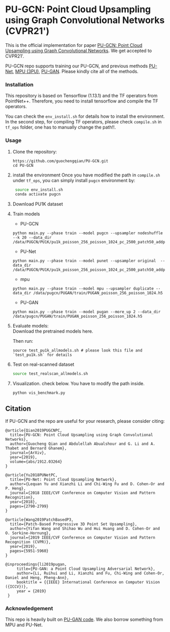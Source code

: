# PU-GCN: Point Cloud Upsampling using Graph Convolutional Networks (CVPR21')
This is the official implementation for paper [PU-GCN: Point Cloud Upsampling using Graph Convolutional Networks](https://arxiv.org/abs/1912.03264.pdf). We get accepted to CVPR21'. 

PU-GCN repo supports training our PU-GCN, and previous methods [PU-Net](https://arxiv.org/abs/1801.06761), [MPU (3PU)](https://arxiv.org/abs/1811.11286), [PU-GAN](https://arxiv.org/abs/1907.10844). Please kindly cite all of the methods. 

 
### Installation
This repository is based on Tensorflow (1.13.1) and the TF operators from PointNet++. Therefore, you need to install tensorflow and compile the TF operators. 

You can check the `env_install.sh` for details how to install the environment.  In the second step, for compiling TF operators, please check `compile.sh` in `tf_ops` folder, one has to manually change the path!!. 


### Usage

1. Clone the repository:

   ```shell
   https://github.com/guochengqian/PU-GCN.git
   cd PU-GCN
   ```
   
2. install the environment
   Once you have modified the path in `compile.sh` under `tf_ops`, you can simply install `pugcn` environment by:
   
   ```bash
    source env_install.sh
    conda activate pugcn
   ```
   
3. Download PU1K dataset  

4. Train models
    
   -  PU-GCN
   ```shell
   python main.py --phase train --model pugcn --upsampler nodeshuffle --k 20 --data_dir /data/PUGCN/PU1K/pu1k_poisson_256_poisson_1024_pc_2500_patch50_addpugan.h5
   ```
   
   -  PU-Net
   ```
   python main.py --phase train --model punet --upsampler original  --data_dir /data/PUGCN/PU1K/pu1k_poisson_256_poisson_1024_pc_2500_patch50_addpugan.h5
   ```
   
   -  mpu
   ```
   python main.py --phase train --model mpu --upsampler duplicate --data_dir /data/pugcn/PUGAN/train/PUGAN_poisson_256_poisson_1024.h5
   ```

   -  PU-GAN
   ```
   python main.py --phase train --model pugan --more_up 2 --data_dir /data/pugcn/PUGAN/train/PUGAN_poisson_256_poisson_1024.h5
   ```
   
4. Evaluate models:  
   Download the pretrained models here.
   
    Then run:
   ```shell
   source test_pu1k_allmodels.sh # please look this file and `test_pu1k.sh` for details
   ```

5. Test on real-scanned dataset

    ```bash
    source test_realscan_allmodels.sh
    ```

6. Visualization. 
    check below. You have to modify the path inside. 
    ```bash
    python vis_benchmark.py
    ```
    
## Citation

If PU-GCN and the repo are useful for your research, please consider citing:

    @article{Qian2019PUGCNPC,
      title={PU-GCN: Point Cloud Upsampling using Graph Convolutional Networks},
      author={Guocheng Qian and Abdulellah Abualshour and G. Li and A. Thabet and Bernard Ghanem},
      journal={ArXiv},
      year={2019},
      volume={abs/1912.03264}
    }
    
    @article{Yu2018PUNetPC,
      title={PU-Net: Point Cloud Upsampling Network},
      author={Lequan Yu and Xianzhi Li and Chi-Wing Fu and D. Cohen-Or and P. Heng},
      journal={2018 IEEE/CVF Conference on Computer Vision and Pattern Recognition},
      year={2018},
      pages={2790-2799}
    }

    @article{Wang2019PatchBasedP3,
      title={Patch-Based Progressive 3D Point Set Upsampling},
      author={Yifan Wang and Shihao Wu and Hui Huang and D. Cohen-Or and O. Sorkine-Hornung},
      journal={2019 IEEE/CVF Conference on Computer Vision and Pattern Recognition (CVPR)},
      year={2019},
      pages={5951-5960}
    }
    
    @inproceedings{li2019pugan,
         title={PU-GAN: a Point Cloud Upsampling Adversarial Network},
         author={Li, Ruihui and Li, Xianzhi and Fu, Chi-Wing and Cohen-Or, Daniel and Heng, Pheng-Ann},
         booktitle = {{IEEE} International Conference on Computer Vision ({ICCV})},
         year = {2019}
     }

    
### Acknowledgement
This repo is heavily built on [PU-GAN code](https://github.com/liruihui/PU-GAN). We also borrow something from MPU and PU-Net. 


